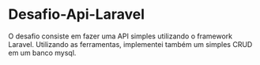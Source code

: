 # Desafio-Api-Laravel
O desafio consiste em fazer uma API simples utilizando o framework Laravel. Utilizando as ferramentas, implementei também um simples CRUD em um banco mysql.
